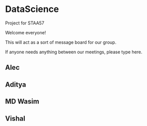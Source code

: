 # DataScience
Project for STAA57

Welcome everyone!

This will act as a sort of message board for our group.

If  anyone needs anything between our meetings, please type here.

## Alec

## Aditya

## MD Wasim

## Vishal


